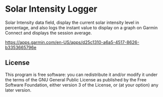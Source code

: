 # Solar Intensity Logger

Solar Intensity data field, display the current solar intensity level in
percentage, and also logs the instant value to display on a graph on Garmin
Connect and displays the session average.

https://apps.garmin.com/en-US/apps/d25c1310-a6a5-4517-8626-b3353665796e

## License

This program is free software: you can redistribute it and/or modify
it under the terms of the GNU General Public License as published by
the Free Software Foundation, either version 3 of the License, or
(at your option) any later version.
